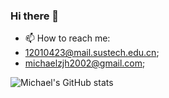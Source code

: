 ### Hi there 👋
<!--
**MichaelZhangJiahao/MichaelZhangJiahao** is a ✨ _special_ ✨ repository because its `README.md` (this file) appears on your GitHub profile.

Here are some ideas to get you started:

- 🔭 I’m currently working on ...
- 🌱 I’m currently learning ...
- 👯 I’m looking to collaborate on ...
- 🤔 I’m looking for help with ...
- 💬 Ask me about ...
- 😄 Pronouns: ...
- ⚡ Fun fact: ...
-->

- 📫 How to reach me:
- 12010423@mail.sustech.edu.cn;
- michaelzjh2002@gmail.com;

![Michael's GitHub stats](https://github-readme-stats.vercel.app/api?username=MichaelZhangJiahao&show_icons=true&theme=onedark)
